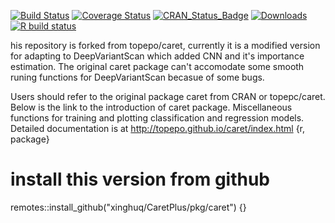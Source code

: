 [![Build Status](https://travis-ci.org/topepo/caret.svg?topepo=master)](https://travis-ci.org/topepo/caret)
[![Coverage Status](https://coveralls.io/repos/topepo/caret/badge.svg?branch=master)](https://coveralls.io/r/topepo/caret?branch=master)
[![CRAN_Status_Badge](http://www.r-pkg.org/badges/version/caret)](http://cran.r-project.org/web/packages/caret)
[![Downloads](http://cranlogs.r-pkg.org/badges/caret)](http://cran.rstudio.com/package=caret)
[![R build status](https://github.com/topepo/caret/workflows/R-CMD-check/badge.svg)](https://github.com/topepo/caret/actions)
  
his repository is forked from topepo/caret, currently it is a modified version for adapting to DeepVariantScan which added CNN and it's importance estimation. The original caret package can't accomodate some smooth runing functions for DeepVariantScan becasue of some bugs. 

Users should refer to the original package caret from CRAN or topepc/caret. Below is the link to the introduction of caret package.
Miscellaneous functions for training and plotting classification and regression models.  Detailed documentation is at http://topepo.github.io/caret/index.html
{r, package}
# install this version from github
remotes::install_github("xinghuq/CaretPlus/pkg/caret")
{}
